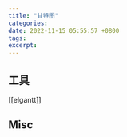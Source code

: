 ```yaml
---
title: "甘特图"
categories: 
date: 2022-11-15 05:55:57 +0800
tags: 
excerpt: 
---
```











## 工具

[[elgantt]]

## Misc

